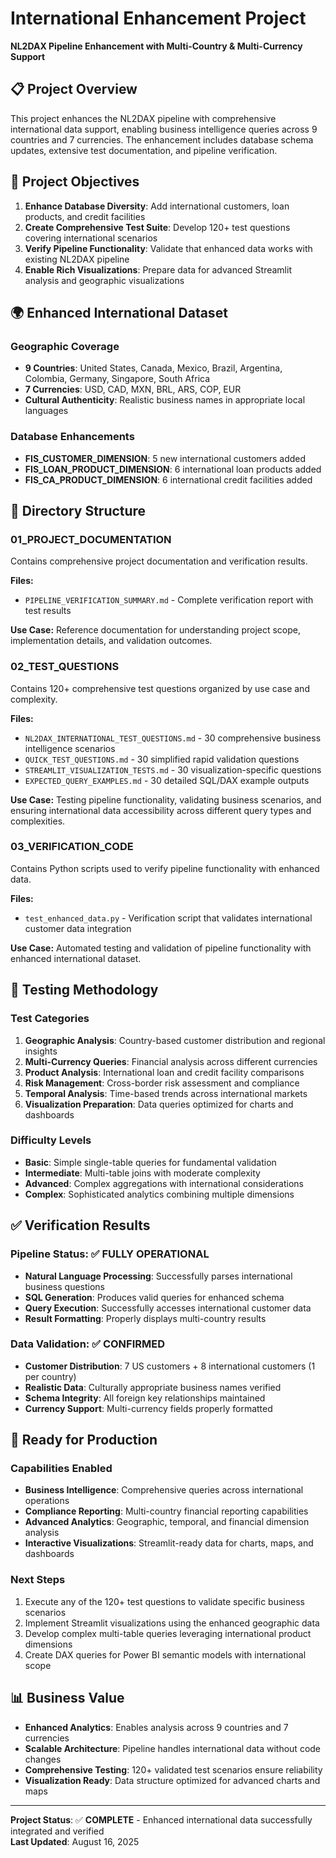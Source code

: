 # International Enhancement Project
**NL2DAX Pipeline Enhancement with Multi-Country & Multi-Currency Support**

## 📋 **Project Overview**
This project enhances the NL2DAX pipeline with comprehensive international data support, enabling business intelligence queries across 9 countries and 7 currencies. The enhancement includes database schema updates, extensive test documentation, and pipeline verification.

## 🎯 **Project Objectives**
1. **Enhance Database Diversity**: Add international customers, loan products, and credit facilities
2. **Create Comprehensive Test Suite**: Develop 120+ test questions covering international scenarios
3. **Verify Pipeline Functionality**: Validate that enhanced data works with existing NL2DAX pipeline
4. **Enable Rich Visualizations**: Prepare data for advanced Streamlit analysis and geographic visualizations

## 🌍 **Enhanced International Dataset**

### **Geographic Coverage**
- **9 Countries**: United States, Canada, Mexico, Brazil, Argentina, Colombia, Germany, Singapore, South Africa
- **7 Currencies**: USD, CAD, MXN, BRL, ARS, COP, EUR
- **Cultural Authenticity**: Realistic business names in appropriate local languages

### **Database Enhancements**
- **FIS_CUSTOMER_DIMENSION**: 5 new international customers added
- **FIS_LOAN_PRODUCT_DIMENSION**: 6 international loan products added
- **FIS_CA_PRODUCT_DIMENSION**: 6 international credit facilities added

## 📁 **Directory Structure**

### **01_PROJECT_DOCUMENTATION**
Contains comprehensive project documentation and verification results.

**Files:**
- `PIPELINE_VERIFICATION_SUMMARY.md` - Complete verification report with test results

**Use Case:** Reference documentation for understanding project scope, implementation details, and validation outcomes.

### **02_TEST_QUESTIONS**
Contains 120+ comprehensive test questions organized by use case and complexity.

**Files:**
- `NL2DAX_INTERNATIONAL_TEST_QUESTIONS.md` - 30 comprehensive business intelligence scenarios
- `QUICK_TEST_QUESTIONS.md` - 30 simplified rapid validation questions  
- `STREAMLIT_VISUALIZATION_TESTS.md` - 30 visualization-specific questions
- `EXPECTED_QUERY_EXAMPLES.md` - 30 detailed SQL/DAX example outputs

**Use Case:** Testing pipeline functionality, validating business scenarios, and ensuring international data accessibility across different query types and complexities.

### **03_VERIFICATION_CODE**
Contains Python scripts used to verify pipeline functionality with enhanced data.

**Files:**
- `test_enhanced_data.py` - Verification script that validates international customer data integration

**Use Case:** Automated testing and validation of pipeline functionality with enhanced international dataset.

## 🧪 **Testing Methodology**

### **Test Categories**
1. **Geographic Analysis**: Country-based customer distribution and regional insights
2. **Multi-Currency Queries**: Financial analysis across different currencies
3. **Product Analysis**: International loan and credit facility comparisons
4. **Risk Management**: Cross-border risk assessment and compliance
5. **Temporal Analysis**: Time-based trends across international markets
6. **Visualization Preparation**: Data queries optimized for charts and dashboards

### **Difficulty Levels**
- **Basic**: Simple single-table queries for fundamental validation
- **Intermediate**: Multi-table joins with moderate complexity
- **Advanced**: Complex aggregations with international considerations
- **Complex**: Sophisticated analytics combining multiple dimensions

## ✅ **Verification Results**

### **Pipeline Status**: ✅ **FULLY OPERATIONAL**
- **Natural Language Processing**: Successfully parses international business questions
- **SQL Generation**: Produces valid queries for enhanced schema
- **Query Execution**: Successfully accesses international customer data
- **Result Formatting**: Properly displays multi-country results

### **Data Validation**: ✅ **CONFIRMED**
- **Customer Distribution**: 7 US customers + 8 international customers (1 per country)
- **Realistic Data**: Culturally appropriate business names verified
- **Schema Integrity**: All foreign key relationships maintained
- **Currency Support**: Multi-currency fields properly formatted

## 🚀 **Ready for Production**

### **Capabilities Enabled**
- **Business Intelligence**: Comprehensive queries across international operations
- **Compliance Reporting**: Multi-country financial reporting capabilities
- **Advanced Analytics**: Geographic, temporal, and financial dimension analysis
- **Interactive Visualizations**: Streamlit-ready data for charts, maps, and dashboards

### **Next Steps**
1. Execute any of the 120+ test questions to validate specific business scenarios
2. Implement Streamlit visualizations using the enhanced geographic data
3. Develop complex multi-table queries leveraging international product dimensions
4. Create DAX queries for Power BI semantic models with international scope

## 📊 **Business Value**
- **Enhanced Analytics**: Enables analysis across 9 countries and 7 currencies
- **Scalable Architecture**: Pipeline handles international data without code changes
- **Comprehensive Testing**: 120+ validated test scenarios ensure reliability
- **Visualization Ready**: Data structure optimized for advanced charts and maps

---
**Project Status**: ✅ **COMPLETE** - Enhanced international data successfully integrated and verified  
**Last Updated**: August 16, 2025